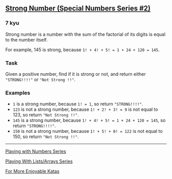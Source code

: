<h2><a href=https://www.codewars.com/kata/5a4d303f880385399b000001/train/cpp target="_blank">Strong Number (Special Numbers Series #2)  </a></h2><h3>7 kyu</h3><p>Strong number is a number with the sum of the factorial of its digits is equal to the number itself.</p><p>For example, 145 is strong, because <code>1! + 4! + 5! = 1 + 24 + 120 = 145</code>.</p><h3 id="task">Task</h3><p>Given a positive number, find if it is strong or not, and return either <code>"STRONG!!!!"</code> or <code>"Not Strong !!"</code>.</p><h3 id="examples">Examples</h3><ul><li><code>1</code> is a strong number, because <code>1! = 1</code>, so return <code>"STRONG!!!!"</code>.</li><li><code>123</code> is not a strong number, because <code>1! + 2! + 3! = 9</code> is not equal to 123, so return <code>"Not Strong !!"</code>.</li><li><code>145</code> is a strong number, because <code>1! + 4! + 5! = 1 + 24 + 120 = 145</code>, so return <code>"STRONG!!!!"</code>.</li><li><code>150</code> is not a strong number, because <code>1! + 5! + 0! = 122</code> is not equal to 150, so return <code>"Not Strong !!"</code>.</li></ul><hr><p><a href="https://www.codewars.com/collections/playing-with-numbers" data-turbolinks="false" target="_blank">Playing with Numbers Series</a></p><p><a href="https://www.codewars.com/collections/playing-with-lists-slash-arrays" data-turbolinks="false" target="_blank">Playing With Lists/Arrays Series</a></p><p><a href="http://www.codewars.com/users/MrZizoScream/authored" data-turbolinks="false" target="_blank">For More Enjoyable Katas</a></p>